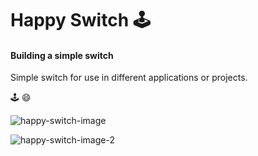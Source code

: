 # Happy Switch 🕹️

#### Building a simple switch 

Simple switch for use in different applications or projects.

🕹 😄

![happy-switch-image](https://user-images.githubusercontent.com/37782247/90988345-7d505e80-e568-11ea-9697-04e28f621a6a.jpg)

![happy-switch-image-2](https://user-images.githubusercontent.com/37782247/90988347-7fb2b880-e568-11ea-9357-43986b3a13bd.jpg)
